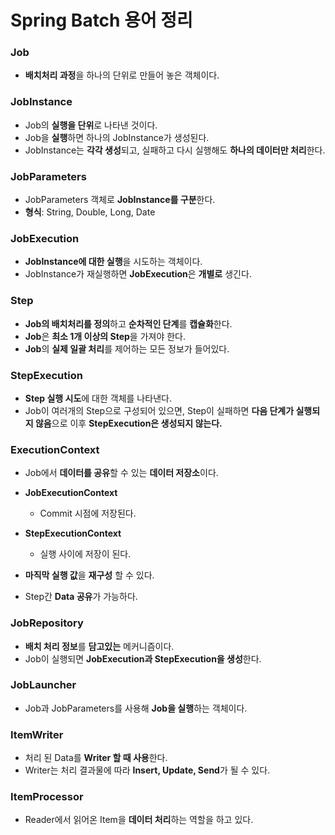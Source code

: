 # Spring Batch 용어 정리

### Job

+ **배치처리 과정**을 하나의 단위로 만들어 놓은 객체이다.

### JobInstance

+ Job의 **실행을 단위**로 나타낸 것이다.
+ Job을 **실행**하면 하나의 JobInstance가 생성된다. 
+ JobInstance는 **각각 생성**되고, 실패하고 다시 실행해도 **하나의 데이터만 처리**한다.   

### **JobParameters**

+ JobParameters 객체로 **JobInstance를 구분**한다.
+ **형식**: String, Double, Long, Date

### JobExecution

+ **JobInstance에 대한 실행**을 시도하는 객체이다.
+ JobInstance가 재실행하면 **JobExecution**은 **개별로** 생긴다.

### Step 

+ **Job의 배치처리를 정의**하고 **순차적인 단계**를 **캡슐화**한다. 
+ **Job**은 **최소 1개 이상의 Step**을 가져야 한다. 
+ **Job**의 **실제 일괄 처리**를 제어하는 모든 정보가 들어있다.

### StepExecution

+ **Step 실행 시도**에 대한 객체를 나타낸다. 
+ Job이 여러개의 Step으로 구성되어 있으면, Step이 실패하면 **다음 단계가 실행되지 않음**으로 이후 **StepExecution은 생성되지 않는다.**

### ExecutionContext 

+ Job에서 **데이터를 공유**할 수 있는 **데이터 저장소**이다.
+ **JobExecutionContext**
  + Commit 시점에 저장된다.
+ **StepExecutionContext**
  +  실행 사이에 저장이 된다.

+ **마직막 실행 값**을 **재구성** 할 수 있다.
+ Step간 **Data 공유**가 가능하다.

### JobRepository 

+ **배치 처리 정보**를 **담고있는** 메커니즘이다. 
+ Job이 실행되면 **JobExecution과 StepExecution을 생성**한다.

### JobLauncher

+ Job과 JobParameters를 사용해 **Job을 실행**하는 객체이다.

### ItemWriter

+ 처리 된 Data를 **Writer 할 때 사용**한다. 
+ Writer는 처리 결과물에 따라 **Insert, Update, Send**가 될 수 있다.

### ItemProcessor

+ Reader에서 읽어온 Item을 **데이터 처리**하는 역할을 하고 있다.   

